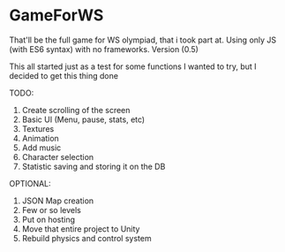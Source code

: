 # GameForWS
That'll be the full game for WS olympiad, that i took part at. Using only JS (with ES6 syntax) with no frameworks. Version (0.5)

This all started just as a test for some functions I wanted to try, but I decided to get this thing done

TODO:
1. Create scrolling of the screen
2. Basic UI (Menu, pause, stats, etc)
3. Textures
4. Animation
5. Add music
6. Character selection
7. Statistic saving and storing it on the DB

OPTIONAL:
1. JSON Map creation
2. Few or so levels
3. Put on hosting
4. Move that entire project to Unity
5. Rebuild physics and control system
